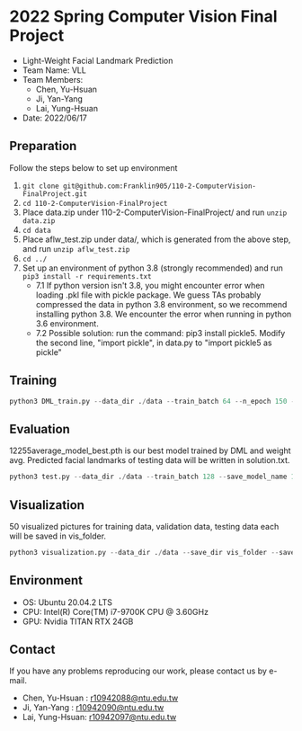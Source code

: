 # 2022 Spring Computer Vision Final Project
 - Light-Weight Facial Landmark Prediction
 - Team Name: VLL
 - Team Members:
	- Chen, Yu-Hsuan
	- Ji, Yan-Yang
	- Lai, Yung-Hsuan
 - Date: 2022/06/17

## Preparation
Follow the steps below to set up environment
1. `git clone git@github.com:Franklin905/110-2-ComputerVision-FinalProject.git`
2. `cd 110-2-ComputerVision-FinalProject`
3. Place data.zip under 110-2-ComputerVision-FinalProject/ and run `unzip data.zip`
4. `cd data`
5. Place aflw_test.zip under data/, which is generated from the above step, and run `unzip aflw_test.zip`
6. `cd ../`
7. Set up an environment of python 3.8 (strongly recommended) and run `pip3 install -r requirements.txt`
    - 7.1 If python version isn't 3.8, you might encounter error when loading .pkl file with pickle package. We guess TAs probably compressed the data in python 3.8 environment, so we recommend installing python 3.8. We encounter the error when running in python 3.6 environment.
    - 7.2 Possible solution: run the command: pip3 install pickle5. Modify the second line, "import pickle", in data.py to "import pickle5 as pickle"



## Training
```python
python3 DML_train.py --data_dir ./data --train_batch 64 --n_epoch 150 --lr_min 0.0025 --save_model_name rConvNext.pth
```



## Evaluation
12255average_model_best.pth is our best model trained by DML and weight avg.
Predicted facial landmarks of testing data will be written in solution.txt.
```python
python3 test.py --data_dir ./data --train_batch 128 --save_model_name 12255average_model_best.pth
```



## Visualization
50 visualized pictures for training data, validation data, testing data each will be saved in vis_folder.
```python
python3 visualization.py --data_dir ./data --save_dir vis_folder --save_model_name 12255average_model_best.pth --num_pic 50
```



## Environment
 - OS:  Ubuntu 20.04.2 LTS
 - CPU: Intel(R) Core(TM) i7-9700K CPU @ 3.60GHz
 - GPU: Nvidia TITAN RTX 24GB



## Contact
If you have any problems reproducing our work, please contact us by e-mail.
 - Chen, Yu-Hsuan : r10942088@ntu.edu.tw
 - Ji, Yan-Yang   : r10942090@ntu.edu.tw
 - Lai, Yung-Hsuan: r10942097@ntu.edu.tw
